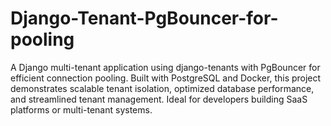# Django-Tenant-PgBouncer-for-pooling
A Django multi-tenant application using django-tenants with PgBouncer for efficient connection pooling. Built with PostgreSQL and Docker, this project demonstrates scalable tenant isolation, optimized database performance, and streamlined tenant management. Ideal for developers building SaaS platforms or multi-tenant systems.
